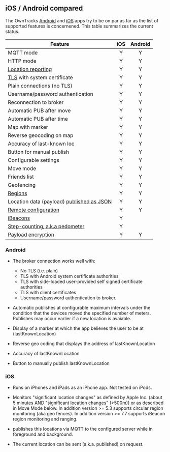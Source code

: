 ## iOS / Android compared

The OwnTracks [Android](android.md) and [iOS](ios.md) apps try to be on par as far as the list
of supported features is concernened. This table summarizes the current status.

| Feature                                   |  iOS   | Android |
| ----------------------------------------- | :----: | :-----: |
| MQTT mode                                 |    Y   |    Y      |
| HTTP mode                                 |   Y    |    Y      |
| [Location reporting](location.md)         |   Y    |   Y     |
| [TLS](tls.md) with system certificate        |   Y    |   Y     |
| Plain connections (no TLS)                |   Y    |   Y     |
| Username/password authentication          |   Y    |   Y     |
| Reconnection to broker                    |   Y    |   Y     |
| Automatic PUB after move                  |   Y    |   Y     |
| Automatic PUB after time                  |   Y    |   Y     |
| Map with marker                           |   Y    |   Y     |
| Reverse geocoding on map                  |   Y    |   Y     |
| Accuracy of last-known loc                |   Y    |   Y     |
| Button for manual publish                 |   Y    |   Y     |
| Configurable settings                     |   Y    |   Y     |
| Move mode                                 |   Y    |   Y      |
| Friends list                              |   Y    |   Y     |
| Geofencing                                |   Y    |   Y     |
| [Regions](waypoints.md)                   |   Y    |   Y     |
| Location data (payload) [published as JSON](../tech/json.md) |   Y    |   Y     |
| [Remote configuration](remoteconfig.md)   |   Y    |   Y      |
| [iBeacons](beacons.md)                    |   Y    |          |
| [Step-counting, a.k.a pedometer](pedometer.md)   |   Y    |         |
| [Payload encryption](encrypt.md)          |   Y    |    Y    |


### Android

* The broker connection works well with:

  * No TLS (i.e. plain)
  * TLS with Android system certificate authorities
  * TLS with side-loaded user-provided self signed certificate authorities 
  * TLS with client certificates
  * Username/password authentication to broker.

* Automatic publishes at configurable maximum intervals under the condition that the devices moved the specified number of meters. Publishes may occur earlier if a new location is avaiable. 

* Display of a marker at which the app believes the user to be at
  (lastKnownLocation)

* Reverse geo coding that displays the address of lastKnownLocation

* Accuracy of lastKnownLocation 

* Button to manually publish lastKnownLocation



### iOS

* Runs on iPhones and iPads as an iPhone app. Not tested on iPods.

* Monitors "significant location changes" as defined by Apple Inc. (about 5 minutes AND 
  	"significant location changes" (>500m)) or as described in Move Mode below.
	In addition version >= 5.3 supports circular region monitoring (aka geo fences).
	In addition version >= 7.7 supports iBeacon region monitoring and ranging.

* publishes this locations via MQTT to the configured server while in foreground and background.

* The current location can be sent (a.k.a. published) on request.

